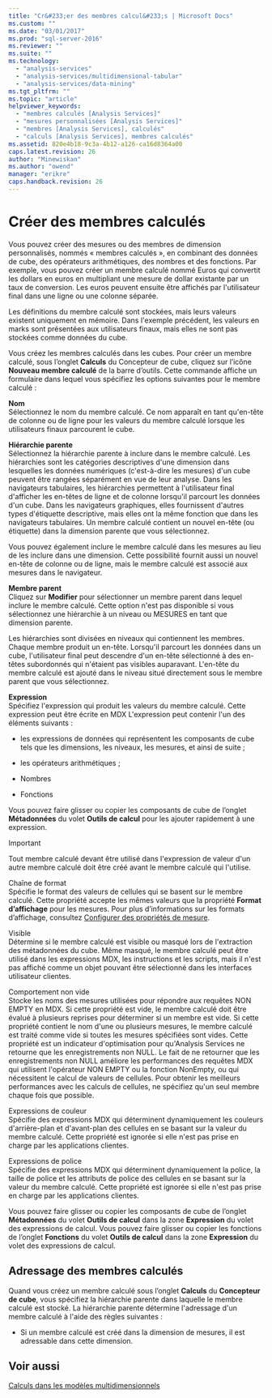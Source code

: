 ```yaml
---
title: "Cr&#233;er des membres calcul&#233;s | Microsoft Docs"
ms.custom: ""
ms.date: "03/01/2017"
ms.prod: "sql-server-2016"
ms.reviewer: ""
ms.suite: ""
ms.technology: 
  - "analysis-services"
  - "analysis-services/multidimensional-tabular"
  - "analysis-services/data-mining"
ms.tgt_pltfrm: ""
ms.topic: "article"
helpviewer_keywords: 
  - "membres calculés [Analysis Services]"
  - "mesures personnalisées [Analysis Services]"
  - "membres [Analysis Services], calculés"
  - "calculs [Analysis Services], membres calculés"
ms.assetid: 820e4b18-9c3a-4b12-a126-ca16d8364a00
caps.latest.revision: 26
author: "Minewiskan"
ms.author: "owend"
manager: "erikre"
caps.handback.revision: 26
---
```

# Cr&#233;er des membres calcul&#233;s
  Vous pouvez créer des mesures ou des membres de dimension personnalisés, nommés « membres calculés », en combinant des données de cube, des opérateurs arithmétiques, des nombres et des fonctions. Par exemple, vous pouvez créer un membre calculé nommé Euros qui convertit les dollars en euros en multipliant une mesure de dollar existante par un taux de conversion. Les euros peuvent ensuite être affichés par l'utilisateur final dans une ligne ou une colonne séparée.  
  
 Les définitions du membre calculé sont stockées, mais leurs valeurs existent uniquement en mémoire. Dans l'exemple précédent, les valeurs en marks sont présentées aux utilisateurs finaux, mais elles ne sont pas stockées comme données du cube.  
  
 Vous créez les membres calculés dans les cubes. Pour créer un membre calculé, sous l’onglet **Calculs** du Concepteur de cube, cliquez sur l’icône **Nouveau membre calculé** de la barre d’outils. Cette commande affiche un formulaire dans lequel vous spécifiez les options suivantes pour le membre calculé :  
  
 **Nom**  
 Sélectionnez le nom du membre calculé. Ce nom apparaît en tant qu'en-tête de colonne ou de ligne pour les valeurs du membre calculé lorsque les utilisateurs finaux parcourent le cube.  
  
 **Hiérarchie parente**  
 Sélectionnez la hiérarchie parente à inclure dans le membre calculé. Les hiérarchies sont les catégories descriptives d'une dimension dans lesquelles les données numériques (c'est-à-dire les mesures) d'un cube peuvent être rangées séparément en vue de leur analyse. Dans les navigateurs tabulaires, les hiérarchies permettent à l'utilisateur final d'afficher les en-têtes de ligne et de colonne lorsqu'il parcourt les données d'un cube. Dans les navigateurs graphiques, elles fournissent d'autres types d'étiquette descriptive, mais elles ont la même fonction que dans les navigateurs tabulaires. Un membre calculé contient un nouvel en-tête (ou étiquette) dans la dimension parente que vous sélectionnez.  
  
 Vous pouvez également inclure le membre calculé dans les mesures au lieu de les inclure dans une dimension. Cette possibilité fournit aussi un nouvel en-tête de colonne ou de ligne, mais le membre calculé est associé aux mesures dans le navigateur.  
  
 **Membre parent**  
 Cliquez sur **Modifier** pour sélectionner un membre parent dans lequel inclure le membre calculé. Cette option n'est pas disponible si vous sélectionnez une hiérarchie à un niveau ou MESURES en tant que dimension parente.  
  
 Les hiérarchies sont divisées en niveaux qui contiennent les membres. Chaque membre produit un en-tête. Lorsqu'il parcourt les données dans un cube, l'utilisateur final peut descendre d'un en-tête sélectionné à des en-têtes subordonnés qui n'étaient pas visibles auparavant. L'en-tête du membre calculé est ajouté dans le niveau situé directement sous le membre parent que vous sélectionnez.  
  
 **Expression**  
 Spécifiez l'expression qui produit les valeurs du membre calculé. Cette expression peut être écrite en MDX L'expression peut contenir l'un des éléments suivants :  
  
-   les expressions de données qui représentent les composants de cube tels que les dimensions, les niveaux, les mesures, et ainsi de suite ;  
  
-   les opérateurs arithmétiques ;  
  
-   Nombres  
  
-   Fonctions  
  
 Vous pouvez faire glisser ou copier les composants de cube de l’onglet **Métadonnées** du volet **Outils de calcul** pour les ajouter rapidement à une expression.  
  
> [!IMPORTANT]  
>  Tout membre calculé devant être utilisé dans l'expression de valeur d'un autre membre calculé doit être créé avant le membre calculé qui l'utilise.  
  
 Chaîne de format  
 Spécifie le format des valeurs de cellules qui se basent sur le membre calculé. Cette propriété accepte les mêmes valeurs que la propriété **Format d’affichage** pour les mesures. Pour plus d’informations sur les formats d’affichage, consultez [Configurer des propriétés de mesure](../../analysis-services/multidimensional-models/configure-measure-properties.md).  
  
 Visible  
 Détermine si le membre calculé est visible ou masqué lors de l'extraction des métadonnées du cube. Même masqué, le membre calculé peut être utilisé dans les expressions MDX, les instructions et les scripts, mais il n'est pas affiché comme un objet pouvant être sélectionné dans les interfaces utilisateur clientes.  
  
 Comportement non vide  
 Stocke les noms des mesures utilisées pour répondre aux requêtes NON EMPTY en MDX. Si cette propriété est vide, le membre calculé doit être évalué à plusieurs reprises pour déterminer si un membre est vide. Si cette propriété contient le nom d'une ou plusieurs mesures, le membre calculé est traité comme vide si toutes les mesures spécifiées sont vides. Cette propriété est un indicateur d'optimisation pour qu'Analysis Services ne retourne que les enregistrements non NULL. Le fait de ne retourner que les enregistrements non NULL améliore les performances des requêtes MDX qui utilisent l'opérateur NON EMPTY ou la fonction NonEmpty, ou qui nécessitent le calcul de valeurs de cellules. Pour obtenir les meilleurs performances avec les calculs de cellules, ne spécifiez qu'un seul membre chaque fois que possible.  
  
 Expressions de couleur  
 Spécifie des expressions MDX qui déterminent dynamiquement les couleurs d'arrière-plan et d'avant-plan des cellules en se basant sur la valeur du membre calculé. Cette propriété est ignorée si elle n'est pas prise en charge par les applications clientes.  
  
 Expressions de police  
 Spécifie des expressions MDX qui déterminent dynamiquement la police, la taille de police et les attributs de police des cellules en se basant sur la valeur du membre calculé. Cette propriété est ignorée si elle n'est pas prise en charge par les applications clientes.  
  
 Vous pouvez faire glisser ou copier les composants de cube de l’onglet **Métadonnées** du volet **Outils de calcul** dans la zone **Expression** du volet des expressions de calcul. Vous pouvez faire glisser ou copier les fonctions de l’onglet **Fonctions** du volet **Outils de calcul** dans la zone **Expression** du volet des expressions de calcul.  
  
## Adressage des membres calculés  
 Quand vous créez un membre calculé sous l’onglet **Calculs** du **Concepteur de cube**, vous spécifiez la hiérarchie parente dans laquelle le membre calculé est stocké. La hiérarchie parente détermine l'adressage d'un membre calculé à l'aide des règles suivantes :  
  
-   Si un membre calculé est créé dans la dimension de mesures, il est adressable dans cette dimension.  
  
## Voir aussi  
 [Calculs dans les modèles multidimensionnels](../../analysis-services/multidimensional-models/calculations-in-multidimensional-models.md)  
  
  
